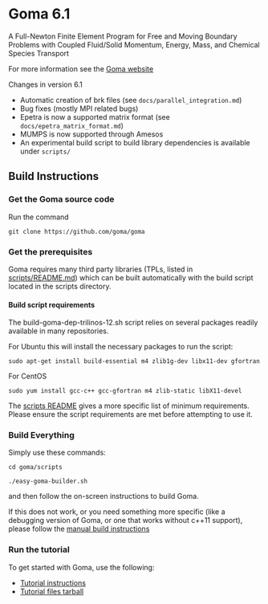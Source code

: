 # Goma 6.1
A Full-Newton Finite Element Program for Free and Moving Boundary Problems with Coupled Fluid/Solid Momentum, Energy, Mass, and Chemical Species Transport

For more information see the [Goma website](http://goma.github.io)

Changes in version 6.1

* Automatic creation of brk files (see `docs/parallel_integration.md`)
* Bug fixes (mostly MPI related bugs)
* Epetra is now a supported matrix format (see `docs/epetra_matrix_format.md`)
* MUMPS is now supported through Amesos
* An experimental build script to build library dependencies is available under `scripts/`



## Build Instructions

### Get the Goma source code

Run the command

`git clone https://github.com/goma/goma`

### Get the prerequisites

Goma requires many third party libraries (TPLs, listed in [scripts/README.md](scripts/README.md)) which can be built automatically with the build script located in the scripts directory.

#### Build script requirements

The build-goma-dep-trilinos-12.sh script relies on several packages readily available in many repositories.

For Ubuntu this will install the necessary packages to run the script:

`sudo apt-get install build-essential m4 zlib1g-dev libx11-dev gfortran`

For CentOS

`sudo yum install gcc-c++ gcc-gfortran m4 zlib-static libX11-devel`

The [scripts README](scripts/README.md) gives a more specific list of minimum requirements. Please ensure the script requirements are met before attempting to use it.

### Build Everything

Simply use these commands:

`cd goma/scripts`

`./easy-goma-builder.sh`

and then follow the on-screen instructions to build Goma.

If this does not work, or you need something more specific (like a debugging version of Goma, or one that works without c++11 support), please follow the [manual build instructions](manualbuild.md)

### Run the tutorial

To get started with Goma, use the following:

* [Tutorial instructions](http://goma.github.io/files/goma-beginners-tutorial.pdf)
* [Tutorial files tarball](http://goma.github.io/files/goma_beginners_tutorial.tar.gz)
